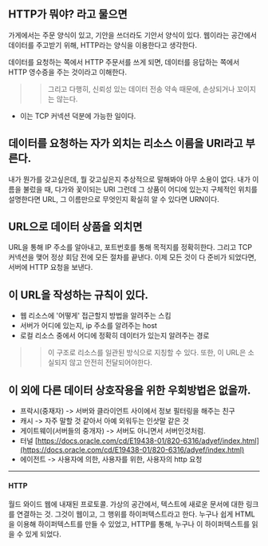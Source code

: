 
## HTTP가 뭐야? 라고 물으면
가게에서는 주문 양식이 있고, 
기안을 쓰더라도 기안서 양식이 있다. 
웹이라는 공간에서 데이터를 주고받기 위해, HTTP라는 양식을 이용한다고 생각한다.

데이터를 요청하는 쪽에서 HTTP 주문서를 쓰게 되면,
데이터를 응답하는 쪽에서 HTTP 영수증을 주는 것이라고 이해한다.

>> 그리고 다행히, 신뢰성 있는 데이터 전송 약속 때문에, 손상되거나 꼬이지는 않는다.
- 이는 TCP 커넥션 덕분에 가능한 일이다.

## 데이터를 요청하는 자가 외치는 리소스 이름을 URI라고 부른다.
내가 뭔가를 갖고싶은데, 뭘 갖고싶은지 추상적으로 말해봐야 아무 소용이 없다.
내가 이름을 불렀을 때, 다가와 꽃이되는 URI
그런데 그 상품이 어디에 있는지 구체적인 위치를 설명한다면 URL,
그 이름만으로 무엇인지 확실히 알 수 있다면 URN이다. 

## URL으로 데이터 상품을 외치면
URL을 통해 IP 주소를 알아내고, 포트번호를 통해 목적지를 정확히한다.
그리고 TCP 커넥션을 맺어 정상 회담 전에 모든 절차를 끝낸다.
이제 모든 것이 다 준비가 되었다면, 서버에 HTTP 요청을 보낸다.

## 이 URL을 작성하는 규칙이 있다. 
- 웹 리소스에 '어떻게' 접근할지 방법을 알려주는 스킴
- 서버가 어디에 있는지, ip 주소를 알려주는 host
- 로컬 리소스 중에서 어디에 정확히 데이터가 있는지 알려주는 경로

>> 이 구조로 리소스를 일관된 방식으로 지칭할 수 있다.
>> 또한, 이 URL은 소실되지 않고 안전히 전달되어야한다.


## 이 외에 다른 데이터 상호작용을 위한 우회방법은 없을까.
- 프락시(중재자) -> 서버와 클라이언트 사이에서 정보 필터링을 해주는 친구
- 캐시 -> 자주 말할 것 같아서 아예 외워두는 인삿말 같은 것
- 게이트웨이(서버들의 중개자) -> 서버도 아니면서 서버인것처럼.
- 터널 [https://docs.oracle.com/cd/E19438-01/820-6316/adyef/index.html](https://docs.oracle.com/cd/E19438-01/820-6316/adyef/index.html)
- 에이전트 -> 사용자에 의한, 사용자를 위한, 사용자의 http 요청

---
#### HTTP
월드 와이드 웹에 내재된 프로토콜.
가상의 공간에서, 텍스트에 새로운 문서에 대한 링크를 연결하는 것. 그것이 웹이고, 그 행위를 하이퍼텍스트라고 한다.
누구나 쉽게 HTML을 이용해 하이퍼텍스트를 만들 수 있었고, HTTP를 통해, 누구나 이 하이퍼텍스트를 읽을 수 있게 되었다.
